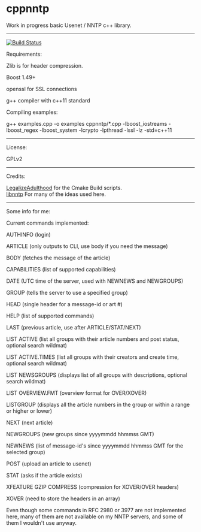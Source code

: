 cppnntp
==========

Work in progress basic Usenet / NNTP c++ library.

------------------------------------------------------------------------

[![Build Status](https://travis-ci.org/kevinlekiller/cppnntp.svg?branch=master)](https://travis-ci.org/kevinlekiller/cppnntp)

Requirements:

Zlib is for header compression.

Boost 1.49+

openssl for SSL connections

g++ compiler with c++11 standard

Compiling examples:

g++ examples.cpp -o examples cppnntp/*.cpp -lboost_iostreams -lboost_regex -lboost_system -lcrypto -lpthread -lssl -lz -std=c++11

------------------------------------------------------------------------

License:

GPLv2

------------------------------------------------------------------------

Credits:

[LegalizeAdulthood](https://github.com/LegalizeAdulthood) for the Cmake Build scripts.  
[libnntp](https://code.google.com/p/libnntp/) For many of the ideas used here.

------------------------------------------------------------------------

Some info for me:


Current commands implemented:

AUTHINFO      (login)

ARTICLE       (only outputs to CLI, use body if you need the message)

BODY          (fetches the message of the article)

CAPABILITIES  (list of supported capabilities)

DATE          (UTC time of the server, used with NEWNEWS and NEWGROUPS)

GROUP         (tells the server to use a specified group)

HEAD          (single header for a message-id or art #)

HELP          (list of supported commands)

LAST          (previous article, use after ARTICLE/STAT/NEXT)

LIST ACTIVE   (list all groups with their article numbers and post status, optional search wildmat)

LIST ACTIVE.TIMES (list all groups with their creators and create time, optional search wildmat)

LIST NEWSGROUPS (displays list of all groups with descriptions, optional search wildmat)

LIST OVERVIEW.FMT (overview format for OVER/XOVER)  

LISTGROUP     (displays all the article numbers in the group or within a range or higher or lower)

NEXT          (next article)

NEWGROUPS     (new groups since yyyymmdd hhmmss GMT)

NEWNEWS       (list of message-id's since yyyymmdd hhmmss GMT for the selected group)      

POST          (upload an article to usenet)

STAT          (asks if the article exists)

XFEATURE GZIP COMPRESS (compression for XOVER/OVER headers)

XOVER         (need to store the headers in an array)

Even though some commands in RFC 2980 or 3977 are not implemented here, many of them are
not available on my NNTP servers, and some of them I wouldn't use anyway.
